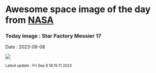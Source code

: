 
# Awesome space image of the day from [NASA](https://api.nasa.gov/)

### Today image : Star Factory Messier 17
Date : 2023-09-08

![](https://apod.nasa.gov/apod/image/2309/OmegaNebulaGrandMesaObservatory2023_1024.jpg)

<small>Latest update : Fri Sep  8 18:15:11 2023</small>
        